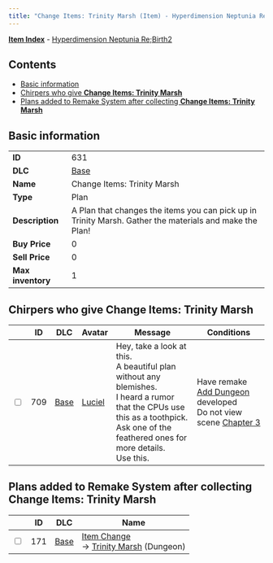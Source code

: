 ```yaml
---
title: "Change Items: Trinity Marsh (Item) - Hyperdimension Neptunia Re;Birth2"
---
```


[**Item Index**](/neptunia/rb2/item/index.html) - [Hyperdimension Neptunia Re;Birth2](/neptunia/rb2)

## Contents

- [Basic information](#basic-information)
- [Chirpers who give **Change Items: Trinity Marsh**](#chirpers-who-give-change-items-trinity-marsh)
- [Plans added to Remake System after collecting **Change Items: Trinity Marsh**](#plans-added-to-remake-system-after-collecting-change-items-trinity-marsh)

## Basic information

|   |   |
| -- | -- |
| **ID** | 631 |
| **DLC** | [Base](/neptunia/rb2/dlc/0-base.html) |
| **Name** | Change Items: Trinity Marsh |
| **Type** | Plan |
| **Description** | A Plan that changes the items you can pick up in Trinity Marsh. Gather the materials and make the Plan! |
| **Buy Price** | 0 |
| **Sell Price** | 0 |
| **Max inventory** | 1 |

## Chirpers who give **Change Items: Trinity Marsh**

|    | ID | DLC | Avatar | Message | Conditions |
| -- | -- | --- | ------ | ------- | ---------- |
| <input type="checkbox" id="rb2-chirper-event-0-709" class="trackbox" /> | 709 | [Base](/neptunia/rb2/dlc/0-base.html) | [Luciel](/neptunia/rb2/avatar/0-116-luciel.html) | Hey, take a look at this.<br />A beautiful plan without any blemishes.<br />I heard a rumor that the CPUs use this as a toothpick.<br />Ask one of the feathered ones for more details.<br />Use this. | Have remake [Add Dungeon](/neptunia/rb2/remake/0-107-add-dungeon.html) developed<br />Do not view scene [Chapter 3](/neptunia/rb2/scene/0-251-chapter-3.html) |

## Plans added to Remake System after collecting **Change Items: Trinity Marsh**

|    | ID | DLC | Name |
| -- | -- | --- | ---- |
| <input type="checkbox" id="rb2-remake-0-171" class="trackbox" /> | 171 | [Base](/neptunia/rb2/dlc/0-base.html) | [Item Change](/neptunia/rb2/remake/0-171-item-change.html)<br />→ [Trinity Marsh](/neptunia/rb2/dungeon/0-35-trinity-marsh.html) (Dungeon) |